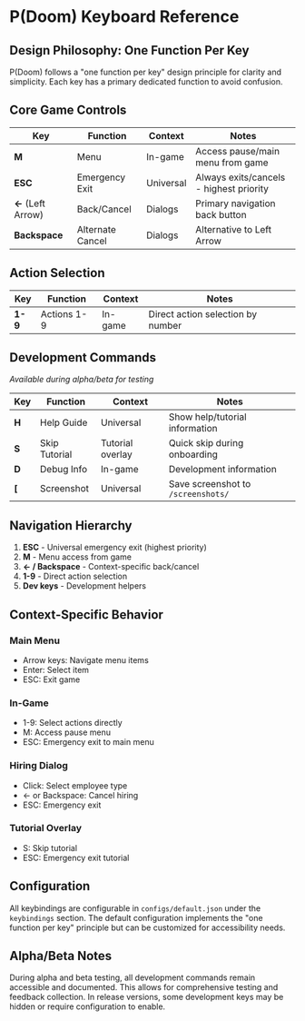 # P(Doom) Keyboard Reference

## Design Philosophy: One Function Per Key

P(Doom) follows a "one function per key" design principle for clarity and simplicity. Each key has a primary dedicated function to avoid confusion.

## Core Game Controls

| Key | Function | Context | Notes |
|-----|----------|---------|-------|
| **M** | Menu | In-game | Access pause/main menu from game |
| **ESC** | Emergency Exit | Universal | Always exits/cancels - highest priority |
| **←** (Left Arrow) | Back/Cancel | Dialogs | Primary navigation back button |
| **Backspace** | Alternate Cancel | Dialogs | Alternative to Left Arrow |

## Action Selection

| Key | Function | Context | Notes |
|-----|----------|---------|-------|
| **1-9** | Actions 1-9 | In-game | Direct action selection by number |

## Development Commands
*Available during alpha/beta for testing*

| Key | Function | Context | Notes |
|-----|----------|---------|-------|
| **H** | Help Guide | Universal | Show help/tutorial information |
| **S** | Skip Tutorial | Tutorial overlay | Quick skip during onboarding |
| **D** | Debug Info | In-game | Development information |
| **[** | Screenshot | Universal | Save screenshot to `/screenshots/` |

## Navigation Hierarchy

1. **ESC** - Universal emergency exit (highest priority)
2. **M** - Menu access from game
3. **← / Backspace** - Context-specific back/cancel
4. **1-9** - Direct action selection
5. **Dev keys** - Development helpers

## Context-Specific Behavior

### Main Menu
- Arrow keys: Navigate menu items
- Enter: Select item
- ESC: Exit game

### In-Game
- 1-9: Select actions directly
- M: Access pause menu
- ESC: Emergency exit to main menu

### Hiring Dialog
- Click: Select employee type
- ← or Backspace: Cancel hiring
- ESC: Emergency exit

### Tutorial Overlay
- S: Skip tutorial
- ESC: Emergency exit tutorial

## Configuration

All keybindings are configurable in `configs/default.json` under the `keybindings` section. The default configuration implements the "one function per key" principle but can be customized for accessibility needs.

## Alpha/Beta Notes

During alpha and beta testing, all development commands remain accessible and documented. This allows for comprehensive testing and feedback collection. In release versions, some development keys may be hidden or require configuration to enable.
